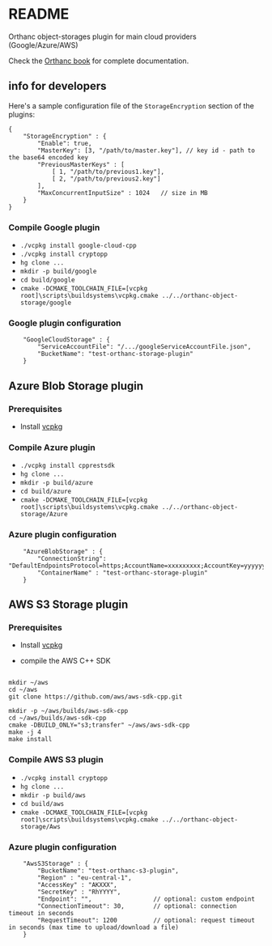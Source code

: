 # README #

Orthanc object-storages plugin for main cloud providers (Google/Azure/AWS)

Check the [Orthanc book](https://book.orthanc-server.com/plugins/object-storage.html) for complete documentation.

## info for developers ##

Here's a sample configuration file of the `StorageEncryption` section of the plugins:

```
{
    "StorageEncryption" : {
        "Enable": true,
        "MasterKey": [3, "/path/to/master.key"], // key id - path to the base64 encoded key
        "PreviousMasterKeys" : [
            [ 1, "/path/to/previous1.key"],
            [ 2, "/path/to/previous2.key"]
        ],
        "MaxConcurrentInputSize" : 1024   // size in MB 
    }
}
```

### Compile Google plugin ###

* `./vcpkg install google-cloud-cpp`
* `./vcpkg install cryptopp`
* `hg clone ...`
* `mkdir -p build/google`
* `cd build/google` 
* `cmake -DCMAKE_TOOLCHAIN_FILE=[vcpkg root]\scripts\buildsystems\vcpkg.cmake ../../orthanc-object-storage/google`

### Google plugin configuration ###

```
    "GoogleCloudStorage" : {
        "ServiceAccountFile": "/.../googleServiceAccountFile.json",
        "BucketName": "test-orthanc-storage-plugin"
    }

```

## Azure Blob Storage plugin ##

### Prerequisites ###

* Install [vcpkg](https://github.com/Microsoft/vcpkg) 

### Compile Azure plugin ###

* `./vcpkg install cpprestsdk`
* `hg clone ...`
* `mkdir -p build/azure`
* `cd build/azure` 
* `cmake -DCMAKE_TOOLCHAIN_FILE=[vcpkg root]\scripts\buildsystems\vcpkg.cmake ../../orthanc-object-storage/Azure`

### Azure plugin configuration ###

```
    "AzureBlobStorage" : {
    	"ConnectionString": "DefaultEndpointsProtocol=https;AccountName=xxxxxxxxx;AccountKey=yyyyyyyy===;EndpointSuffix=core.windows.net",
    	"ContainerName" : "test-orthanc-storage-plugin"
    }
```

## AWS S3 Storage plugin ##

### Prerequisites ###

* Install [vcpkg](https://github.com/Microsoft/vcpkg) 

* compile the AWS C++ SDK

```

mkdir ~/aws
cd ~/aws
git clone https://github.com/aws/aws-sdk-cpp.git

mkdir -p ~/aws/builds/aws-sdk-cpp
cd ~/aws/builds/aws-sdk-cpp
cmake -DBUILD_ONLY="s3;transfer" ~/aws/aws-sdk-cpp 
make -j 4 
make install
```

### Compile AWS S3 plugin ###

* `./vcpkg install cryptopp`
* `hg clone ...`
* `mkdir -p build/aws`
* `cd build/aws` 
* `cmake -DCMAKE_TOOLCHAIN_FILE=[vcpkg root]\scripts\buildsystems\vcpkg.cmake ../../orthanc-object-storage/Aws`

### Azure plugin configuration ###

```
    "AwsS3Storage" : {
    	"BucketName": "test-orthanc-s3-plugin",
        "Region" : "eu-central-1",
        "AccessKey" : "AKXXX",
        "SecretKey" : "RhYYYY",
        "Endpoint": "",                 // optional: custom endpoint
        "ConnectionTimeout": 30,        // optional: connection timeout in seconds
        "RequestTimeout": 1200          // optional: request timeout in seconds (max time to upload/download a file)
    }
```